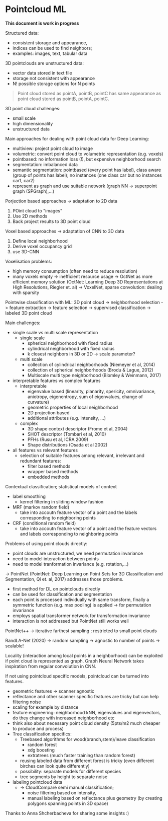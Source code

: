 # Pointcloud ML 

**This document is work in progress**

Structured data: 
* consistent storage and appearance, 
* indices can be used to find neighbors; 
* examples: images, text, tabular data

3D pointclouds are unstructured data: 
* vector data stored in text file
* storage not consistent with appearance 
* N! possible storage options for N points

> Point cloud stored as pointA, pointB, pointC has same appearance as point cloud stored as pointB, pointA, pointC.

3D point cloud challenges:
* small scale
* high dimensionality
* unstructured data

Main approaches for dealing with point cloud data for Deep Learning:
* multiview: project point cloud to image
* volumetric: convert point cloud to volumetric representation (e.g. voxels)
* pointbased: no information loss (!), but expensive neighborhood search
* segmentation: imbalanced data
* semantic segmentation: pointbased (every point has label), class aware (group of points has label); no instances (one class car but no instances car1, car2)
* represent as graph and use suitable network (graph NN -> superpoint graph (SPGraph),...)


Porjection based approaches -> adaptation to 2D data
1. POint cloud to "images"
2. Use 2D methods
3. Back project results to 3D point cloud 


Voxel based approaches -> adaptation of CNN to 3D data
1. Define local neighborhood
2. Derive voxel occupancy grid
3. use 3D-CNN

Voxelisation problems:
* high memory consumption (often need to reduce resolution)
* many voxels empty -> inefficient resource usage
-> OctNet as more efficient memory solution (OctNet: Learning Deep 3D Representations at High Resolutions, Riegler et. al)
-> VoxelNet, sparse convolution: dealing with sparsity



Pointwise classification with ML: 
3D point cloud -> neighborhood selection -> feature extraction -> feature selection -> supervised classification -> labeled 3D point cloud

Main challenges: 
* single scale vs multi scale representation
    * single scale 
        * spherical neighborhood with fixed radius
        * cylindrical neighborhood with fixed radius
        * k closest neighbors in 3D or 2D -> scale parameter?
    * multi scale
        * collection of cylindrical neighborhoods (Niemeyer et al, 2014)
        * collection of spherical neighborhoods (Brodu & Lague, 2012)
        * Multiscale multi type neighborhood (Blomley & Weinmann, 2017)
* interpretable features vs complex features
    * interpretable
        * eigenvalue based (linearity, planarity, spericity, omnivariance, aniotropy, eigenentropy, sum of eigenvalues, change of curvature)
        * geometric properties of local neighborhood
        * 2D projection based
        * additional attributes (e.g. intensity, ...)
    * complex
        * 3D shape context descriptor (Frome et al, 2004)
        * SHOT descriptor (Tombari et al, 2010)
        * PFHs (Rusu et al, ICRA 2009)
        * Shape distributions (Osada et al 2002)
* all features vs relevant features
    * selection of suitable features among relevant, irrelevant and redundant features:
        * filter based methods
        * wrapper based methods
        * embedded methods

Contextual classification; statistical models of context
* label smoothing
    * kernel filtering in sliding window fashion
* MRF (markov random field)
    * take into accoutn feature vector of a point and the labels corresponding to neighboring points
* CRF (conditional random field)
    * take into accoutn feature vector of a point and the feature vectors and labels corresponding to neighboring points






Problems of using point clouds directly:
* point clouds are unstructured, we need permutation invariance
* need to model interaction between points
* need to model tranformation invariance (e.g. rotation,...)

-> PointNet (PointNet: Deep Learning on Point Sets for 3D Classification and Segmentation, Qi et. al, 2017) addresses those problems.
* first method for DL on pointclouds directly
* can be used for classification and segmentation
* each point is processed individually with same transform, finally a symmetric function (e.g. max pooling) is applied -> for permutation invariance
* employs spatial transformer network for transformation invariance
* interaction is not addressed but PointNet still works well

PointNet++ -> iterative farthest sampling ; restricted to small point clouds

RandLA-Net (2020) -> random sampling -> agnostic to number of points -> scalable!

Locality (interaction among local points in a neighborhood) can be exploited if point cloud is represented as graph. Graph Neural Network takes inspiration from regular convolution in CNN.






If not using pointcloud specific models, pointcloud can be turned into features.
* geometric features → scanner agnostic
* reflectance and other scanner specific features are tricky but can help filtering noise
* scaling for example by distance
* feature engineering: neighborhood kNN, eigenvalues and eigenvectors, do they change with increased neighborhood etc
* think also about necessary point cloud density (5pts/m2 much cheaper to produce and process)
* Tree classification specifics:
    * Treebased algorithms for wood(branch,stem)/leave classification
        * random forest
        * xdg boosting
        * extratrees (much faster training than random forest)
    * reusing labeled data from different forest is tricky (even different birches can look quite differently)
    * possibility: separate models for different species
    * tree segments by height to separate noise
* labeling pointcloud data 
    * → CloudCompare semi manual classification; 
        * noise filtering based on intensity, 
        * manual labeling based on reflectance plus geometry (by creating polygons spanning points in 3D space)


Thanks to Anna Shcherbacheva for sharing some insights :)

